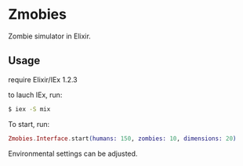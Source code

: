 # Zmobies

Zombie simulator in Elixir.

## Usage

require Elixir/IEx 1.2.3

to lauch IEx, run:
```sh
$ iex -S mix
```

To start, run:
```ex
Zmobies.Interface.start(humans: 150, zombies: 10, dimensions: 20)
```

Environmental settings can be adjusted.
